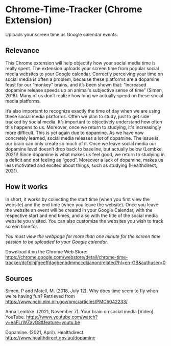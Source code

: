 # Chrome-Time-Tracker (Chrome Extension)
Uploads your screen time as Google calendar events.

## Relevance

This Chrome extension will help objectify how your social media time is really spent. The extension uploads your screen time from popular social media websites to your Google calendar. Correctly perceiving your time on social media is often a problem, because these platforms are a dopamine feast for our “monkey” brains, and it’s been shown that: “increased dopamine release speeds up an animal's subjective sense of time” (Simen, 2018). Many of us don’t realize how long we actually spend on these social media platforms. 

It’s also important to recognize exactly the time of day when we are using these social media platforms. Often we plan to study, just to get side tracked by social media. It’s important to objectively understand how often this happens to us. Moreover, once we return to studying, it's increasingly more difficult. This is yet again due to dopamine. As we have now concretely learned, social media releases a lot of dopamine. The issue is, our brain can only create so much of it. Once we leave social media our dopamine level doesn’t drop back to baseline, but actually below (Lembke, 2021)! Since dopamine is what makes us feel good, we return to studying in a deficit and not feeling as “good”. Moreover a lack of dopamine, makes us less motivated and excited about things, such as studying (Healthdirect, 2021). 

## How it works 

In short, it works by collecting the start time (when you first view the website) and the end time (when you leave the website). Once you leave the website an event will be created in your Google Calendar, with the respective start and end times, and also with the title of the social media website you visited. You can also customize the websites you wish to track screen time for.

*You must view the webpage for more than one minute for the screen time session to be uploaded to your Google calendar.*

Download it on the Chrome Web Store:
https://chrome.google.com/webstore/detail/chrome-time-tracker/dcfplhjfgeeffdagbenbdmmccdkjanon/related?hl=en-GB&authuser=0

## Sources

Simen, P and Matell, M. (2018, July 12). Why does time seem to fly when we’re having fun?
Retrieved from https://www.ncbi.nlm.nih.gov/pmc/articles/PMC6042233/

Anna Lembke. (2021, November 7). Your brain on social media [Video]. YouTube. https://www.youtube.com/watch?v=eaFLrWZavG8&feature=youtu.be

Dopamine. (2021, April). Healthdirect. https://www.healthdirect.gov.au/dopamine

